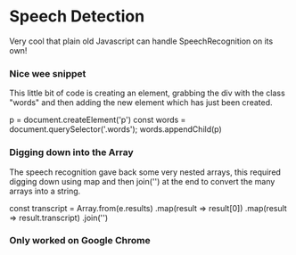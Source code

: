 # Speech Detection

Very cool that plain old Javascript can handle SpeechRecognition on its own!


### Nice wee snippet

This little bit of code is creating an element, grabbing the div with the class "words" and then adding the new element
which has just been created.

p = document.createElement('p')
const words = document.querySelector('.words');
words.appendChild(p)


### Digging down into the Array

The speech recognition gave back some very nested arrays, this required digging down using map and then join('') at the end to convert the many arrays into a string.

const transcript = Array.from(e.results)
.map(result => result[0])
.map(result => result.transcript)
.join('')

### Only worked on Google Chrome
